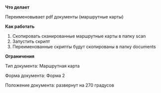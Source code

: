 **Что делает**

Переименовывает pdf документы (маршрутные карты)

**Как работать**

1. Скопировать сканированные маршрутные карты в папку scan
2. Запустить скрипт
3. Переименованные скрипты будут скопированы в папку documents

**Ограничения**

Тип документа: Маршрутная карта

Форма документа: Форма 2

Положение документа: развернут на 270 градусов


